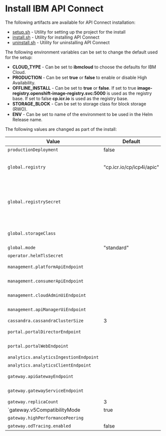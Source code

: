 # Install IBM API Connect

The following artifacts are available for API Connect installation:

- [setup.sh](./setup.sh) - Utility for setting up the project for the install
- [install.sh](./install.sh) - Utility for installing API Connect
- [uninstall.sh](./uninstall.sh) - Utility for uninstalling API Connect

The following environment variables can be set to change the default used for the setup:

* **CLOUD_TYPE** - Can be set to **ibmcloud** to choose the defaults for IBM Cloud.
* **PRODUCTION** - Can be set **true** or **false** to enable or disable High Availability.
* **OFFLINE_INSTALL** - Can be set to **true** or **false**. If set to true **image-registry.openshift-image-registry.svc:5000** is used as the registry base. If set to false **cp.icr.io** is used as the registry base.
* **STORAGE_BLOCK** - Can be set to storage class for block storage (RWO).
* **ENV** - Can be set to name of the environment to be used in the Helm Release name.

The following values are changed as part of the install:

| Value                                                | Default                   | Revised Default                              |
|------------------------------------------------------|---------------------------|----------------------------------------------|
| `productionDeployment`                               | false                     | true                                         |
| `global.registry`                                    | "cp.icr.io/cp/icp4i/apic" | offLine : image-registry.openshift-image-registry.svc:5000/apic  |
|                                                      |                           | onLine  : cp.icr.io/cp/icp4i/apic            |
| `global.registrySecret`                              |                           | offLine : deployer-dockercfg-xxx             |
|                                                      |                           | onLine  : ibm-entitlement-key                |
| `global.storageClass`                                |                           | "rook-ceph-block" / "ibmc-block-gold" (IBMC) |
| `global.mode`                                        | "standard"                | "dev"                                        |
| `operator.helmTlsSecret`                             |                           | "apic-ent-helm-tls"                          |
| `management.platformApiEndpoint`                     |                           | mgmt.icp-proxy.DOMAIN                        |
| `management.consumerApiEndpoint`                     |                           | mgmt.icp-proxy.DOMAIN                        |
| `management.cloudAdminUiEndpoint`                    |                           | mgmt.icp-proxy.DOMAIN                        |
| `management.apiManagerUiEndpoint`                    |                           | mgmt.icp-proxy.DOMAIN                        |
| `cassandra.cassandraClusterSize`                     | 3                         | 1                                            |
| `portal.portalDirectorEndpoint`                      |                           | padmin.icp-proxy.DOMAIN                      |
| `portal.portalWebEndpoint`                           |                           | portal.icp-proxy.DOMAIN                      |
| `analytics.analyticsIngestionEndpoint`               |                           | ai.icp-proxy.DOMAIN                          |
| `analytics.analyticsClientEndpoint`                  |                           | ac.icp-proxy.DOMAIN                          |
| `gateway.apiGatewayEndpoint`                         |                           | apigw.icp-proxy.DOMAIN                       |
| `gateway.gatewayServiceEndpoint`                     |                           | apigwd.icp-proxy.DOMAIN                      |
| `gateway.replicaCount`                               | 3                         | 1                                            |
| `gateway.v5CompatibilityMode                         | true                      | true                                         |
| `gateway.highPerformancePeering`                     |                           | off                                          |
| `gateway.odTracing.enabled`                          | false                     | true                                         |